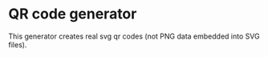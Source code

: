 # QR code generator

This generator creates real svg qr codes (not PNG data embedded into SVG files).